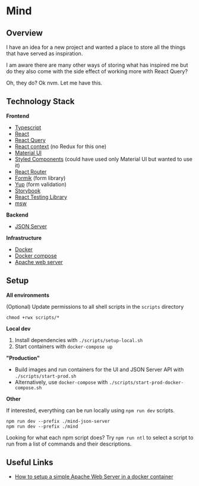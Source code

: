 # Mind

## Overview

I have an idea for a new project and wanted a place to store all the things that have served as inspiration.

I am aware there are many other ways of storing what has inspired me but do they also come with the side effect of working more with React Query?

Oh, they do? Ok nvm. Let me have this.

## Technology Stack

**Frontend**

- [Typescript](https://www.typescriptlang.org/)
- [React](https://reactjs.org/)
- [React Query](https://react-query.tanstack.com/)
- [React context](https://reactjs.org/docs/context.html) (no Redux for this one)
- [Material UI](https://material-ui.com/)
- [Styled Components](https://styled-components.com/) (could have used only Material UI but wanted to use it)
- [React Router](https://reactrouter.com/web/guides/quick-start)
- [Formik](https://formik.org/) (form library)
- [Yup](https://github.com/jquense/yup) (form validation)
- [Storybook](https://storybook.js.org/)
- [React Testing Library](https://testing-library.com/docs/react-testing-library/intro/)
- [msw](https://mswjs.io/)

**Backend**

- [JSON Server](https://github.com/typicode/json-server)

**Infrastructure**

- [Docker](https://docs.docker.com/)
- [Docker compose](https://docs.docker.com/compose/)
- [Apache web server](https://httpd.apache.org/)


## Setup

**All environments**

(Optional) Update permissions to all shell scripts in the `scripts` directory
```shell
chmod +rwx scripts/*
```

**Local dev**

1. Install dependencies with `./scripts/setup-local.sh`
2. Start containers with `docker-compose up`

**"Production"**

* Build images and run containers for the UI and JSON Server API with `./scripts/start-prod.sh`
* Alternatively, use `docker-compose` with `./scripts/start-prod-docker-compose.sh`

**Other**

If interested, everything can be run locally using `npm run dev` scripts.
```shell
npm run dev --prefix ./mind-json-server
npm run dev --prefix ./mind
```

Looking for what each npm script does? Try `npm run ntl` to select a script to run from a list of commands and their descriptions.

## Useful Links

* [How to setup a simple Apache Web Server in a docker container](https://www.tecmint.com/install-apache-web-server-in-a-docker-container/)